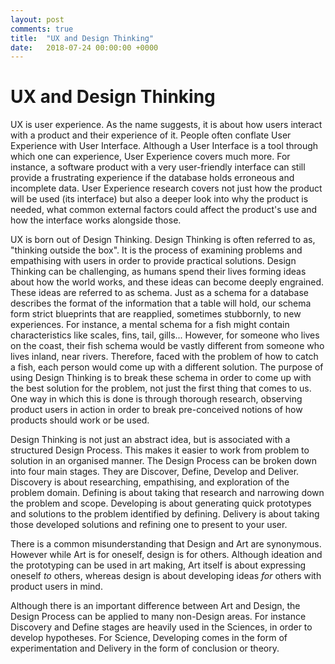 ```yaml
---
layout: post
comments: true
title:  "UX and Design Thinking"
date:   2018-07-24 00:00:00 +0000
---
```


# UX and Design Thinking

UX is user experience. As the name suggests, it is about how users interact with a product and their experience of it. People often conflate User Experience with User Interface. Although a User Interface is a tool through which one can experience, User Experience covers much more. For instance, a software product with a very user-friendly interface can still provide a frustrating experience if the database holds erroneous and incomplete data. User Experience research covers not just how the product will be used (its interface) but also a deeper look into why the product is needed, what common external factors could affect the product's use and how the interface works alongside those.

UX is born out of Design Thinking. Design Thinking is often referred to as, "thinking outside the box". It is the process of examining problems and empathising with users in order to provide practical solutions. Design Thinking can be challenging, as humans spend their lives forming ideas about how the world works, and these ideas can become deeply engrained. These ideas are referred to as schema. Just as a schema for a database describes the format of the information that a table will hold, our schema form strict blueprints that are reapplied, sometimes stubbornly, to new experiences. For instance, a mental schema for a fish might contain characteristics like scales, fins, tail, gills... However, for someone who lives on the coast, their fish schema would be vastly different from someone who lives inland, near rivers. Therefore, faced with the problem of how to catch a fish, each person would come up with a different solution. The purpose of using Design Thinking is to break these schema in order to come up with the best solution for the problem, not just the first thing that comes to us.
One way in which this is done is through thorough research, observing product users in action in order to break pre-conceived notions of how products should work or be used.

Design Thinking is not just an abstract idea, but is associated with a structured Design Process. This makes it easier to work from problem to solution in an organised manner. The Design Process can be broken down into four main stages. They are Discover, Define, Develop and Deliver. Discovery is about researching, empathising, and exploration of the problem domain. Defining is about taking that research and narrowing down the problem and scope. Developing is about generating quick prototypes and solutions to the problem identified by defining. Delivery is about taking those developed solutions and refining one to present to your user.

There is a common misunderstanding that Design and Art are synonymous. However while Art is for oneself, design is for others. Although ideation and the prototyping can be used in art making, Art itself is about expressing oneself *to* others, whereas design is about developing ideas *for* others with product users in mind.

Although there is an important difference between Art and Design, the Design Process can be applied to many non-Design areas. For instance Discovery and Define stages are heavily used in the Sciences, in order to develop hypotheses. For Science, Developing comes in the form of experimentation and Delivery in the form of conclusion or theory.
